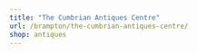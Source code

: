 ```yaml
---
title: "The Cumbrian Antiques Centre"
url: /brampton/the-cumbrian-antiques-centre/
shop: antiques
---
```

